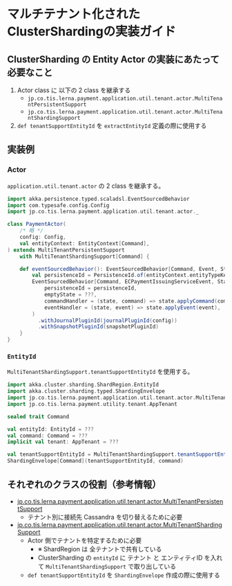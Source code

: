 # マルチテナント化されたClusterShardingの実装ガイド

## ClusterSharding の Entity Actor の実装にあたって必要なこと
1. Actor class に 以下の 2 class を継承する
    - `jp.co.tis.lerna.payment.application.util.tenant.actor.MultiTenantPersistentSupport`
    - `jp.co.tis.lerna.payment.application.util.tenant.actor.MultiTenantShardingSupport`
1. `def tenantSupportEntityId` を `extractEntityId` 定義の際に使用する


## 実装例

### Actor
`application.util.tenant.actor` の 2 class を継承する。

```scala
import akka.persistence.typed.scaladsl.EventSourcedBehavior
import com.typesafe.config.Config
import jp.co.tis.lerna.payment.application.util.tenant.actor._

class PaymentActor(
    /* 略 */
    config: Config,
    val entityContext: EntityContext[Command],    
) extends MultiTenantPersistentSupport
    with MultiTenantShardingSupport[Command] {

    def eventSourcedBehavior(): EventSourcedBehavior[Command, Event, State] = {
        val persistenceId = PersistenceId.of(entityContext.entityTypeKey.name, originalEntityId)
        EventSourcedBehavior[Command, ECPaymentIssuingServiceEvent, State](
            persistenceId = persistenceId,
            emptyState = ???,
            commandHandler = (state, command) => state.applyCommand(command),
            eventHandler = (state, event) => state.applyEvent(event),
        )
          .withJournalPluginId(journalPluginId(config))
          .withSnapshotPluginId(snapshotPluginId)
    }
}

````

### `EntityId`
`MultiTenantShardingSupport.tenantSupportEntityId` を使用する。

```scala
import akka.cluster.sharding.ShardRegion.EntityId
import akka.cluster.sharding.typed.ShardingEnvelope
import jp.co.tis.lerna.payment.application.util.tenant.actor.MultiTenantShardingSupport
import jp.co.tis.lerna.payment.utility.tenant.AppTenant

sealed trait Command

val entityId: EntityId = ???
val command: Command = ???
implicit val tenant: AppTenant = ???

val tenantSupportEntityId = MultiTenantShardingSupport.tenantSupportEntityId(entityId)
ShardingEnvelope[Command](tenantSupportEntityId, command)
```


## それぞれのクラスの役割（参考情報）
- [jp.co.tis.lerna.payment.application.util.tenant.actor.MultiTenantPersistentSupport](/payment-app/application/src/main/scala/jp/co/tis/lerna/payment/application/util/tenant/actor/MultiTenantPersistentSupport.scala)
    - テナント別に接続先 Cassandra を切り替えるために必要
- [jp.co.tis.lerna.payment.application.util.tenant.actor.MultiTenantShardingSupport](/payment-app/application/src/main/scala/jp/co/tis/lerna/payment/application/util/tenant/actor/MultiTenantShardingSupport.scala)
    - Actor 側でテナントを特定するために必要
        - ※ ShardRegion は 全テナントで共有している
        - ClusterSharding の `entityId` に テナント と エンティティID を入れて `MultiTenantShardingSupport` で取り出している
    - `def tenantSupportEntityId` を `ShardingEnvelope` 作成の際に使用する 
